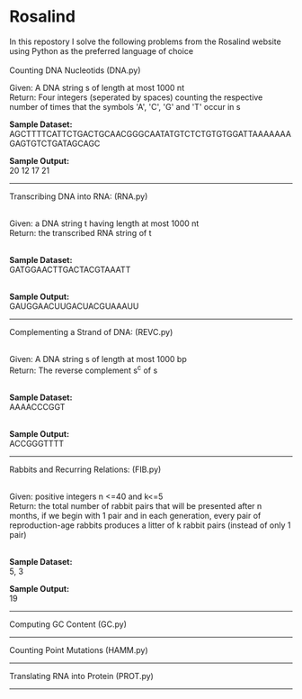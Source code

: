 # Rosalind

In this repostory I solve the following problems from the Rosalind website using Python as the preferred language of choice
<br><br>
Counting DNA Nucleotids (DNA.py) <br>

Given: A DNA string s of length at most 1000 nt <br>
Return: Four integers (seperated by spaces) counting the respective number of times that the symbols 'A', 'C', 'G' and 'T' occur in s

<b>Sample Dataset:</b><br>
AGCTTTTCATTCTGACTGCAACGGGCAATATGTCTCTGTGTGGATTAAAAAAAGAGTGTCTGATAGCAGC

<b>Sample Output:</b> <br>
20 12 17 21

---------------------------------------------------------------------

Transcribing DNA into RNA: (RNA.py) <br><br>

Given: a DNA string t having length at most 1000 nt<br> 
Return: the transcribed RNA string of t<br><br>

<b>Sample Dataset:</b><br>
GATGGAACTTGACTACGTAAATT<br><br>

<b>Sample Output:</b><br>
GAUGGAACUUGACUACGUAAAUU<br>

--------------------------------------------------------------------

Complementing a Strand of DNA: (REVC.py) <br><br>

Given: A DNA string s of length at most 1000 bp <br>
Return: The reverse complement s<sup>c</sup> of s <br><br>

<b>Sample Dataset:</b><br>
AAAACCCGGT<br><br>

<b>Sample Output:</b><br>
ACCGGGTTTT<br>

----------------------------------------------------------------------------

Rabbits and Recurring Relations: (FIB.py) <br><br>

Given: positive integers n <=40 and k<=5 <br>
Return: the total number of rabbit pairs that will be presented after n months, if we begin with 1 pair and in each generation, every pair of reproduction-age rabbits produces a litter of k rabbit pairs (instead of only 1 pair) <br><br>

<b>Sample Dataset:</b><br>
5, 3<br>

<b>Sample Output:</b><br> 
19<br>

-------------------------------------------------------------------------

Computing GC Content (GC.py)





--------------------------------

Counting Point Mutations (HAMM.py)

------------------------------

Translating RNA into Protein (PROT.py)

-------------------------------------
